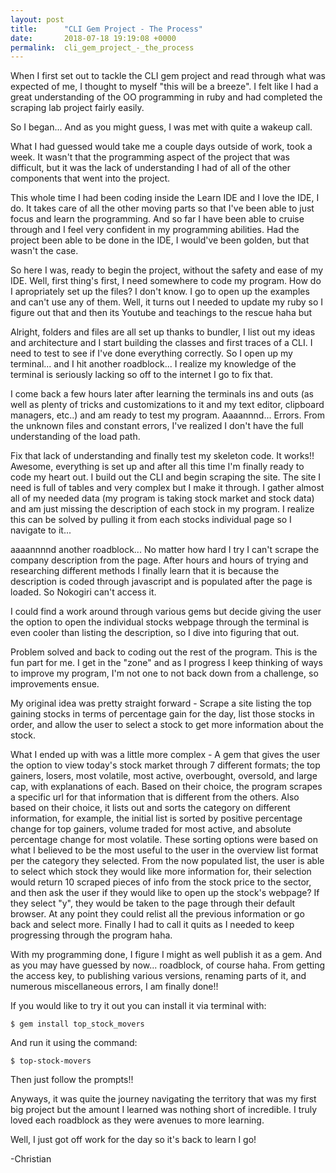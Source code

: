 ```yaml
---
layout: post
title:      "CLI Gem Project - The Process"
date:       2018-07-18 19:19:08 +0000
permalink:  cli_gem_project_-_the_process
---
```



When I first set out to tackle the CLI gem project and read through what was expected of me, I thought to myself "this will be a breeze". I felt like I had a great understanding of the OO programming in ruby and had completed the scraping lab project fairly easily. 

So I began... And as you might guess, I was met with quite a wakeup call. 

What I had guessed would take me a couple days outside of work, took a week. It wasn't that the programming aspect of the project that was difficult, but it was the lack of understanding I had of all of the other components that went into the project. 

This whole time I had been coding inside the Learn IDE and I love the IDE, I do. It takes care of all the other moving parts so that I've been able to just focus and learn the programming. And so far I have been able to cruise through and I feel very confident in my programming abilities. Had the project been able to be done in the IDE, I would've been golden, but that wasn't the case.

So here I was, ready to begin the project, without the safety and ease of my IDE. Well, first thing's first, I need somewhere to code my program. How do I apropriately set up the files? I don't know. I go to open up the examples and can't use any of them. Well, it turns out I needed to update my ruby so I figure out that and then its Youtube and teachings to the rescue haha but

Alright, folders and files are all set up thanks to bundler, I list out my ideas and architecture and I start building the classes and first traces of a CLI. I need to test to see if I've done everything correctly. So I open up my terminal...  and I hit another roadblock...  I realize my knowledge of the terminal is seriously lacking so off to the internet I go to fix that.

I come back a few hours later after learning the terminals ins and outs (as well as plenty of tricks and customizations to it and my text editor, clipboard managers, etc..) and am ready to test my program. Aaaannnd... Errors. From the unknown files and constant errors, I've realized I don't have the full understanding of the load path. 

Fix that lack of understanding and finally test my skeleton code. It works!! Awesome, everything is set up and after all this time I'm finally ready to code my heart out. I build out the CLI and begin scraping the site. The site I need is full of tables and very complex but I make it through. I gather almost all of my needed data (my program is taking stock market and stock data) and am just missing the description of each stock in my program. I realize this can be solved by pulling it from each stocks individual page so I navigate to it...

aaaannnnd another roadblock... No matter how hard I try I can't scrape the company description from the page. After hours and hours of trying and researching different methods I finally learn that it is because the description is coded through javascript and is populated after the page is loaded. So Nokogiri can't access it. 

I could find a work around through various gems but decide giving the user the option to open the individual stocks webpage through the terminal is even cooler than listing the description, so I dive into figuring that out. 

Problem solved and back to coding out the rest of the program. This is the fun part for me. I get in the "zone" and as I progress I keep thinking of ways to improve my program, I'm not one to not back down from a challenge, so improvements ensue. 

My original idea was pretty straight forward - Scrape a site listing the top gaining stocks in terms of percentage gain for the day, list those stocks in order, and allow the user to select a stock to get more information about the stock.

What I ended up with was a little more complex - A gem that gives the user the option to view today's stock market through 7 different formats; the top gainers, losers, most volatile, most active, overbought, oversold, and large cap, with explanations of each. Based on their choice, the program scrapes a specific url for that information that is different from the others. Also based on their choice, it lists out and sorts the category on different information, for example, the initial list is sorted by positive percentage change for top gainers, volume traded for most active, and absolute percentage change for most volatile. These sorting options were based on what I believed to be the most useful to the user in the overview list format per the category they selected. From the now populated list, the user is able to select which stock they would like more information for, their selection would return 10 scraped pieces of info from the stock price to the sector, and then ask the user if they would like to open up the stock's webpage? If they select "y", they would be taken to the page through their default browser. At any point they could relist all the previous information or go back and select more. Finally I had to call it quits as I needed to keep progressing through the program haha. 

With my programming done, I figure I might as well publish it as a gem. And as you may have guessed by now... roadblock, of course haha. From getting the access key, to publishing various versions, renaming parts of it, and numerous miscellaneous errors, I am finally done!!

If you would like to try it out you can install it via terminal with:

```
$ gem install top_stock_movers 
```

And run it using the command: 
```
$ top-stock-movers
```

Then just follow the prompts!!


Anyways, it was quite the journey navigating the territory that was my first big project but the amount I learned was nothing short of incredible. I truly loved each roadblock as they were avenues to more learning. 

Well, I just got off work for the day so it's back to learn I go! 

-Christian

                        

